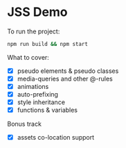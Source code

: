 JSS Demo
====================

To run the project:

```sh
npm run build && npm start
```

What to cover:

- [x] pseudo elements & pseudo classes
- [x] media-queries and other @-rules
- [x] animations
- [x] auto-prefixing
- [x] style inheritance
- [x] functions & variables

Bonus track

- [x] assets co-location support
